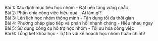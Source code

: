 Bài 1: Xác định mục tiêu học nhóm - Đặt nền tảng vững chắc  
Bài 2: Phân chia công việc hiệu quả - Ai làm gì?  
Bài 3: Lên lịch học nhóm thông minh - Tận dụng tối đa thời gian  
Bài 4: Phương pháp giao tiếp và phản hồi nhanh chóng - Hiểu nhau ngay  
Bài 5: Sử dụng công cụ hỗ trợ học nhóm - Tối ưu hóa công việc  
Bài 6: Tổng kết khóa học - Tự tin với kế hoạch học nhóm hoàn chỉnh!